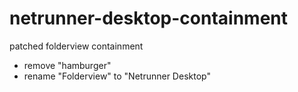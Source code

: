 # netrunner-desktop-containment
patched folderview containment

* remove "hamburger"
* rename "Folderview" to "Netrunner Desktop"
